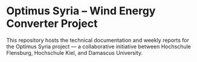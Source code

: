 # Optimus Syria – Wind Energy Converter Project

This repository hosts the technical documentation and weekly reports for the Optimus Syria project — a collaborative initiative between Hochschule Flensburg, Hochschule Kiel, and Damascus University.
